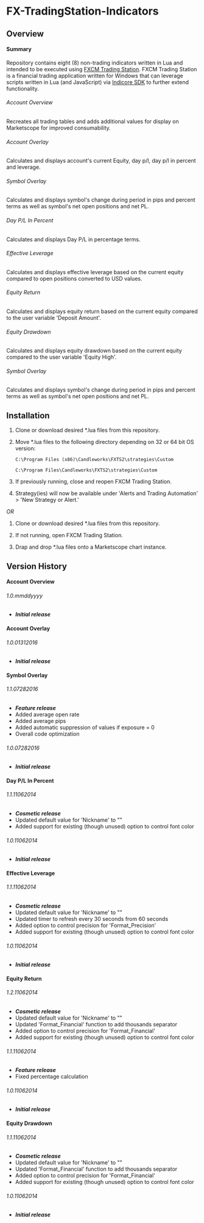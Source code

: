 # FX-TradingStation-Indicators

## Overview
#### Summary
Repository contains eight (8) non-trading indicators written in Lua and intended to be executed using [FXCM Trading Station](https://www.fxcm.com/uk/platforms/trading-station/innovative-platform/). FXCM Trading Station is a financial trading application written for Windows that can leverage scripts written in Lua (and JavaScript) via [Indicore SDK](http://www.fxcodebase.com/bin/products/IndicoreSDK/3.3.0/help/Lua/web-content.html) to further extend functionality.

###### Account Overview
Recreates all trading tables and adds additional values for display on Marketscope for improved consumability.

###### Account Overlay
Calculates and displays account's current Equity, day p/l, day p/l in percent and leverage.

###### Symbol Overlay
Calculates and displays symbol's change during period in pips and percent terms as well as symbol's net open positions and net PL.

###### Day P/L In Percent
Calculates and displays Day P/L in percentage terms.

###### Effective Leverage
Calculates and displays effective leverage based on the current equity compared to open positions converted to USD values.

###### Equity Return
Calculates and displays equity return based on the current equity compared to the user variable 'Deposit Amount'.

###### Equity Drawdown
Calculates and displays equity drawdown based on the current equity compared to the user variable 'Equity High'.

###### Symbol Overlay
Calculates and displays symbol's change during period in pips and percent terms as well as symbol's net open positions and net PL.

## **Installation**
1. Clone or download desired *.lua files from this repository.

2. Move *.lua files to the following directory depending on 32 or 64 bit OS version:

	`C:\Program Files (x86)\Candleworks\FXTS2\strategies\Custom`

	`C:\Program Files\Candleworks\FXTS2\strategies\Custom`

3. If previously running, close and reopen FXCM Trading Station.

4. Strategy(ies) will now be available under 'Alerts and Trading Automation' > 'New Strategy or Alert.'

*OR*

1. Clone or download desired *.lua files from this repository.

2. If not running, open FXCM Trading Station.

3. Drap and drop *.lua files onto a Marketscope chart instance.

## Version History

#### Account Overview
###### 1.0.mmddyyyy
- ***Initial release***

#### Account Overlay
###### 1.0.01312016
- ***Initial release***

#### Symbol Overlay
###### 1.1.07282016
- ***Feature release***
- Added average open rate
- Added average pips
- Added automatic suppression of values if exposure = 0
- Overall code optimization

###### 1.0.07282016
- ***Initial release***

#### Day P/L In Percent
###### 1.1.11062014
- ***Cosmetic release***
- Updated default value for 'Nickname' to ""
- Added support for existing (though unused) option to control font color

###### 1.0.11062014
- ***Initial release***

#### Effective Leverage
###### 1.1.11062014
- ***Cosmetic release***
- Updated default value for 'Nickname' to ""
- Updated timer to refresh every 30 seconds from 60 seconds
- Added option to control precision for 'Format_Precision'
- Added support for existing (though unused) option to control font color

###### 1.0.11062014
- ***Initial release***

#### Equity Return
###### 1.2.11062014
- ***Cosmetic release***
- Updated default value for 'Nickname' to ""
- Updated 'Format_Financial' function to add thousands separator
- Added option to control precision for 'Format_Financial'
- Added support for existing (though unused) option to control font color

###### 1.1.11062014
- ***Feature release***
- Fixed percentage calculation

###### 1.0.11062014
- ***Initial release***

#### Equity Drawdown
###### 1.1.11062014
- ***Cosmetic release***
- Updated default value for 'Nickname' to ""
- Updated 'Format_Financial' function to add thousands separator
- Added option to control precision for 'Format_Financial'
- Added support for existing (though unused) option to control font color

###### 1.0.11062014
- ***Initial release***
